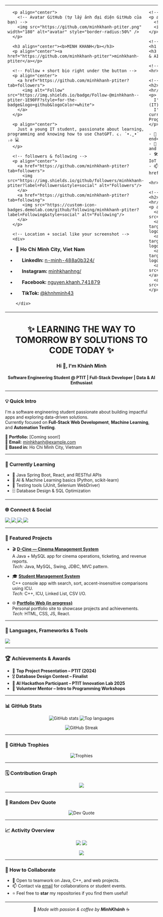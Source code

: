 <!-- ========= NEW TOP LAYOUT (only the parts you requested) ========= -->
<table>
  <tr>
    <!-- ========== LEFT SIDEBAR ========== -->
    <td width="310" valign="top">

      <p align="center">
        <!-- Avatar GitHub (tự lấy ảnh đại diện GitHub của bạn) -->
        <img src="https://github.com/minhkhanh-ptiter.png" width="180" alt="avatar" style="border-radius:50%" />
      </p>

      <h3 align="center"><b>MINH KHANH</b></h3>
      <p align="center"><a href="https://github.com/minhkhanh-ptiter">minhkhanh-ptiter</a></p>

      <!-- Follow + short bio right under the button -->
      <p align="center">
        <a href="https://github.com/minhkhanh-ptiter?tab=followers">
          <img alt="Follow" src="https://img.shields.io/badge/Follow-@minhkhanh--ptiter-1E90FF?style=for-the-badge&logo=github&logoColor=white">
        </a>
      </p>

      <p align="center">
        Just a young IT student, passionate about learning, programming and knowing how to use ChatGPT. ૮₍ ´•.̫ •` ₎ა 💻
      </p>

      <!-- followers & following -->
      <p align="center">
        <a href="https://github.com/minhkhanh-ptiter?tab=followers">
          <img src="https://img.shields.io/github/followers/minhkhanh-ptiter?label=Followers&style=social" alt="Followers"/>
        </a>
        <a href="https://github.com/minhkhanh-ptiter?tab=following">
          <img src="https://custom-icon-badges.demolab.com/github/following/minhkhanh-ptiter?label=Following&style=social" alt="Following"/>
        </a>
      </p>

      <!-- Location + social like your screenshot -->
      <div>

- 📍 **Ho Chi Minh City, Viet Nam**
- <img src="https://cdn.simpleicons.org/linkedin/0A66C2" width="16"/> **LinkedIn:** <a href="https://www.linkedin.com/in/kh%C3%A1nh-nguy%E1%BB%85n-minh-488a0b324/">n-minh-488a0b324/</a>
- <img src="https://cdn.simpleicons.org/instagram/E4405F" width="16"/> **Instagram:** <a href="https://www.instagram.com/minhkhanhng/">minhkhanhng/</a>
- <img src="https://cdn.simpleicons.org/facebook/1877F2" width="16"/> **Facebook:** <a href="https://www.facebook.com/nguyen.khanh.741879?mibextid=ZbWKwL">nguyen.khanh.741879</a>
- <img src="https://cdn.simpleicons.org/tiktok/FFFFFF" width="16"/> **TikTok:** <a href="https://www.tiktok.com/@khnhminh43?_t=ZS-90NZAdamBSp&_r=1">@khnhminh43</a>

      </div>
    </td>

    <!-- ========== RIGHT (MAIN) CONTENT ========== -->
    <td valign="top">

      <!-- Banner mở đầu (đặt file hình vào cùng thư mục với README) -->
      <p align="center">
        <!-- Đổi tên file theo ảnh banner của bạn -->
        <img src="./hero-banner.png" alt="Banner" width="100%" />
      </p>

      <!-- Greeting centered -->
      <h1 align="center"><b>Hi 👋, I'm Khanh!</b></h1>
      <h3 align="center">Software Engineering Student at PTIT | Full-Stack Developer | Data & AI Enthusiast</h3>

      <!-- Thick white-ish separators (2 hr) -->
      <hr><hr>

      <!-- About me -->
      <h2>👾 About me</h2>
      <hr/>
      <p>
        I'm Nguyen Minh Khanh, a third-year student majoring in Information Technology (IT) at the Posts and Telecommunications Institute of Technology (PTIT).<br/>
        I'm passionate about exploring how to build effective software systems and am currently focused on strengthening my foundational knowledge in Object-Oriented Programming (OOP), Data Structures & Algorithms, and Web Application Development.
      </p>

      - 🔭 <b>Currently</b>: Completing core coursework and actively seeking <b>Front-end</b> or <b>Back-end</b> internship opportunities for the upcoming year.  
      - 🌱 <b>Learning</b>: Deep diving into <i>ReactJS, Python/Django, Java Spring Boot</i> and exploring Cloud Computing technologies (AWS/Azure/GCP).  
      - 🛠️ <b>Interests</b>: Full-stack Web Development, Artificial Intelligence (AI), and IoT integration.  
      - 📫 <b>Connect</b>: <a href="mailto:n23dccn165@student.ptithcm.edu.vn">n23dccn165@student.ptithcm.edu.vn</a>

      <hr><hr>

      <!-- Connect & Social buttons -->
      <h2>🔗 Connect & Social</h2>
      <hr/>
      <p align="left">
        <a href="https://github.com/minhkhanh-ptiter" target="_blank"><img src="https://img.shields.io/badge/GitHub-181717?logo=github&logoColor=white" /></a>
        <a href="https://www.linkedin.com/in/kh%C3%A1nh-nguy%E1%BB%85n-minh-488a0b324/" target="_blank"><img src="https://img.shields.io/badge/LinkedIn-0077B5?logo=linkedin&logoColor=white" /></a>
        <a href="https://www.tiktok.com/@khnhminh43?_t=ZS-90NZAdamBSp&_r=1" target="_blank"><img src="https://img.shields.io/badge/TikTok-000000?logo=tiktok&logoColor=white" /></a>
        <a href="https://www.facebook.com/nguyen.khanh.741879?mibextid=ZbWKwL" target="_blank"><img src="https://img.shields.io/badge/Facebook-1877F2?logo=facebook&logoColor=white" /></a>
        <a href="https://www.instagram.com/minhkhanhng/" target="_blank"><img src="https://img.shields.io/badge/Instagram-E4405F?logo=instagram&logoColor=white" /></a>
        <a href="mailto:n23dccn165@student.ptithcm.edu.vn" target="_blank"><img src="https://img.shields.io/badge/Mail-D14836?logo=gmail&logoColor=white" /></a>
      </p>

    </td>
  </tr>
</table>
<!-- ========= END OF NEW TOP LAYOUT ========= -->


<!-- ========== BELOW: ORIGINAL CONTENT KEPT (unchanged) ========== -->
<!-- HEADER -->
<h1 align="center">✨ LEARNING THE WAY TO TOMORROW BY SOLUTIONS TO CODE TODAY ✨</h1>
<h3 align="center">Hi 👋, I'm <b>Khánh Minh</b></h3>
<h4 align="center">Software Engineering Student @ PTIT | Full-Stack Developer | Data & AI Enthusiast</h4>

---

### 💡 Quick Intro
I'm a software engineering student passionate about building impactful apps and exploring data-driven solutions.  
Currently focused on **Full-Stack Web Development**, **Machine Learning**, and **Automation Testing**.

📌 **Portfolio:** [Coming soon!]  
📧 **Email:** [minhkhanh@example.com](mailto:minhkhanh@example.com)  
📍 **Based in:** Ho Chi Minh City, Vietnam  

---

### 🧠 Currently Learning
- 🌱 Java Spring Boot, React, and RESTful APIs  
- 🤖 AI & Machine Learning basics (Python, scikit-learn)  
- 🧩 Testing tools (JUnit, Selenium WebDriver)  
- 🗄️ Database Design & SQL Optimization  

---

### 🌐 Connect & Social
<!-- (đã thay bằng khối Connect & Social mới ở trên; nếu muốn giữ cả hai, để nguyên phần này) -->
<p align="left">
  <a href="mailto:minhkhanh@example.com">
    <img src="https://img.shields.io/badge/Gmail-D14836?logo=gmail&logoColor=white" />
  </a>
  <a href="https://www.linkedin.com/in/minhkhanh-ptiter" target="_blank">
    <img src="https://img.shields.io/badge/LinkedIn-0077B5?logo=linkedin&logoColor=white" />
  </a>
  <a href="https://facebook.com/minhkhanh.ptit" target="_blank">
    <img src="https://img.shields.io/badge/Facebook-1877F2?logo=facebook&logoColor=white" />
  </a>
  <a href="https://github.com/minhkhanh-ptiter" target="_blank">
    <img src="https://img.shields.io/badge/GitHub-181717?logo=github&logoColor=white" />
  </a>
</p>

---

### 🚀 Featured Projects
- 🎬 **[D-Cine — Cinema Management System](https://github.com/minhkhanh-ptiter/DCineProject)**  
  A Java + MySQL app for cinema operations, ticketing, and revenue reports.  
  *Tech:* Java, MySQL, Swing, JDBC, MVC pattern.

- 🎓 **[Student Management System](https://github.com/minhkhanh-ptiter/StudentManager)**  
  C++ console app with search, sort, accent-insensitive comparisons using ICU.  
  *Tech:* C++, ICU, Linked List, CSV I/O.

- 🌐 **[Portfolio Web (in progress)](https://github.com/minhkhanh-ptiter/Portfolio)**  
  Personal portfolio site to showcase projects and achievements.  
  *Tech:* HTML, CSS, JS, React.

---

### 🧰 Languages, Frameworks & Tools
<p align="left">
  <img src="https://skillicons.dev/icons?i=java,cpp,python,html,css,js,react,spring,mysql,git,github,vscode,figma" />
</p>

---

### 🏆 Achievements & Awards
- 🥇 **Top Project Presentation – PTIT (2024)**  
- 🎖️ **Database Design Contest – Finalist**  
- 🧩 **AI Hackathon Participant – PTIT Innovation Lab 2025**  
- 💬 **Volunteer Mentor – Intro to Programming Workshops**

---

### 📊 GitHub Stats
<p align="center">
  <img src="https://github-readme-stats.vercel.app/api?username=minhkhanh-ptiter&show_icons=true&theme=radical" alt="GitHub stats" />
  <img src="https://github-readme-stats.vercel.app/api/top-langs/?username=minhkhanh-ptiter&layout=compact&theme=radical" alt="Top languages" />
</p>

<!-- ✅ NEW: Current Streak (dark background, blue accents) -->
<p align="center">
  <img src="https://streak-stats.demolab.com?user=minhkhanh-ptiter&theme=dark&background=000000&currStreakNum=1E90FF&currStreakLabel=1E90FF&sideNums=1E90FF&sideLabels=1E90FF&dates=1E90FF&ring=1E90FF&fire=1E90FF" alt="GitHub Streak" />
</p>

---

### 🏅 GitHub Trophies
<p align="center">
  <img src="https://github-profile-trophy.vercel.app/?username=minhkhanh-ptiter&theme=onedark&no-frame=true&margin-w=10" alt="Trophies" />
</p>

---

### 🗓️ Contribution Graph
<p align="center">
  <img src="https://github-readme-activity-graph.vercel.app/graph?username=minhkhanh-ptiter&theme=react-dark" />
</p>

---

### 💬 Random Dev Quote
<!-- ✅ NEW: Quote hiển thị trong khung nổi bật -->
<p align="center">
  <img src="https://quotes-github-readme.vercel.app/api?type=horizontal&theme=tokyonight&quote=Sometimes%20there%20is%20a%20silver%20bullet%20for%20boosting%20software%20engineering%20productivity.%20But%20you%20need%20to%20shoot%20the%20right%20person.&author=Michael%20Stal" alt="Dev Quote"/>
</p>

---

<!-- ✅ NEW: Activity Overview giống hình 4 -->
### 📈 Activity Overview
<p align="center">
  <img src="https://github-profile-summary-cards.vercel.app/api/cards/stats?username=minhkhanh-ptiter&theme=github_dark" />
  <img src="https://github-profile-summary-cards.vercel.app/api/cards/productive-time?username=minhkhanh-ptiter&theme=github_dark&utcOffset=7" />
</p>
<p align="center">
  <img src="https://github-profile-summary-cards.vercel.app/api/cards/profile-details?username=minhkhanh-ptiter&theme=github_dark" />
</p>

---

### 🤝 How to Collaborate
- 🧩 Open to teamwork on Java, C++, and web projects.  
- 📫 Contact via [email](mailto:minhkhanh@example.com) for collaborations or student events.  
- ⭐ Feel free to **star** my repositories if you find them useful!  

---

<p align="center">
  🧠 <i>Made with passion & coffee by <b>MinhKhánh</b></i> ☕
</p>
